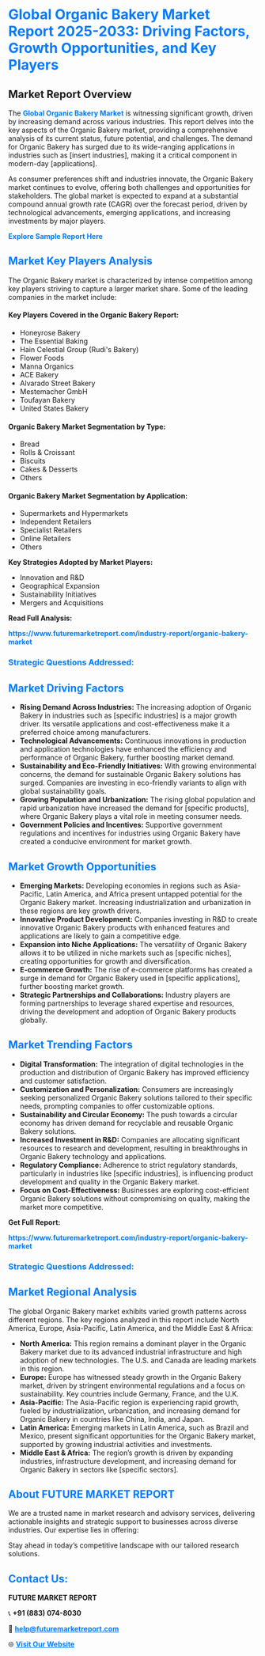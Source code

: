 <h1 style="color: #007BFF;">Global Organic Bakery Market Report 2025-2033: Driving Factors, Growth Opportunities, and Key Players</h1>

<section id="overview">
<h2>Market Report Overview</h2>
<p>The <a href="https://www.futuremarketreport.com/industry-report/organic-bakery-market" style="color: #007BFF; text-decoration: none;"><strong>Global Organic Bakery Market</strong></a> is witnessing significant growth, driven by increasing demand across various industries. This report delves into the key aspects of the Organic Bakery market, providing a comprehensive analysis of its current status, future potential, and challenges. The demand for Organic Bakery has surged due to its wide-ranging applications in industries such as [insert industries], making it a critical component in modern-day [applications].</p>
<p>As consumer preferences shift and industries innovate, the Organic Bakery market continues to evolve, offering both challenges and opportunities for stakeholders. The global market is expected to expand at a substantial compound annual growth rate (CAGR) over the forecast period, driven by technological advancements, emerging applications, and increasing investments by major players.</p>
</section>

<section id="overview">
<p><a href="https://www.futuremarketreport.com/request-sample/reportId=51828" style="color: #007BFF; text-decoration: none;"><strong>Explore Sample Report Here</strong></a></p>
</section>

<section id="key-players">
<h2 style="color: #007BFF;">Market Key Players Analysis</h2>
<p>The Organic Bakery market is characterized by intense competition among key players striving to capture a larger market share. Some of the leading companies in the market include:</p>
<h4>Key Players Covered in the Organic Bakery Report:</h4>
<ul><li>Honeyrose Bakery</li><li>The Essential Baking</li><li>Hain Celestial Group (Rudi&#039;s Bakery)</li><li>Flower Foods</li><li>Manna Organics</li><li>ACE Bakery</li><li>Alvarado Street Bakery</li><li>Mestemacher GmbH</li><li>Toufayan Bakery</li><li>United States Bakery</li></ul>
<h4>Organic Bakery Market Segmentation by Type:</h4>
<ul><li>Bread</li><li>Rolls &amp; Croissant</li><li>Biscuits</li><li>Cakes &amp; Desserts</li><li>Others</li></ul>

<h4>Organic Bakery Market Segmentation by Application:</h4>
<ul><li>Supermarkets and Hypermarkets</li><li>Independent Retailers</li><li>Specialist Retailers</li><li>Online Retailers</li><li>Others</li></ul>
<p><strong>Key Strategies Adopted by Market Players:</strong></p>
<ul>
<li>Innovation and R&D</li>
<li>Geographical Expansion</li>
<li>Sustainability Initiatives</li>
<li>Mergers and Acquisitions</li>
</ul>
</section>

<section>
<p><strong>Read Full Analysis: </strong></p><a href="https://www.futuremarketreport.com/industry-report/organic-bakery-market" style="color: #007BFF; text-decoration: none;"><strong>https://www.futuremarketreport.com/industry-report/organic-bakery-market</strong></a>
<h3 style="color: #007BFF;">Strategic Questions Addressed:</h3>
</section>

<section id="driving-factors">
<h2 style="color: #007BFF;">Market Driving Factors</h2>
<ul>
<li><strong>Rising Demand Across Industries:</strong> The increasing adoption of Organic Bakery in industries such as [specific industries] is a major growth driver. Its versatile applications and cost-effectiveness make it a preferred choice among manufacturers.</li>
<li><strong>Technological Advancements:</strong> Continuous innovations in production and application technologies have enhanced the efficiency and performance of Organic Bakery, further boosting market demand.</li>
<li><strong>Sustainability and Eco-Friendly Initiatives:</strong> With growing environmental concerns, the demand for sustainable Organic Bakery solutions has surged. Companies are investing in eco-friendly variants to align with global sustainability goals.</li>
<li><strong>Growing Population and Urbanization:</strong> The rising global population and rapid urbanization have increased the demand for [specific products], where Organic Bakery plays a vital role in meeting consumer needs.</li>
<li><strong>Government Policies and Incentives:</strong> Supportive government regulations and incentives for industries using Organic Bakery have created a conducive environment for market growth.</li>
</ul>
</section>

<section id="growth-opportunities">
<h2 style="color: #007BFF;">Market Growth Opportunities</h2>
<ul>
<li><strong>Emerging Markets:</strong> Developing economies in regions such as Asia-Pacific, Latin America, and Africa present untapped potential for the Organic Bakery market. Increasing industrialization and urbanization in these regions are key growth drivers.</li>
<li><strong>Innovative Product Development:</strong> Companies investing in R&D to create innovative Organic Bakery products with enhanced features and applications are likely to gain a competitive edge.</li>
<li><strong>Expansion into Niche Applications:</strong> The versatility of Organic Bakery allows it to be utilized in niche markets such as [specific niches], creating opportunities for growth and diversification.</li>
<li><strong>E-commerce Growth:</strong> The rise of e-commerce platforms has created a surge in demand for Organic Bakery used in [specific applications], further boosting market growth.</li>
<li><strong>Strategic Partnerships and Collaborations:</strong> Industry players are forming partnerships to leverage shared expertise and resources, driving the development and adoption of Organic Bakery products globally.</li>
</ul>
</section>

<section id="trending-factors">
<h2 style="color: #007BFF;">Market Trending Factors</h2>
<ul>
<li><strong>Digital Transformation:</strong> The integration of digital technologies in the production and distribution of Organic Bakery has improved efficiency and customer satisfaction.</li>
<li><strong>Customization and Personalization:</strong> Consumers are increasingly seeking personalized Organic Bakery solutions tailored to their specific needs, prompting companies to offer customizable options.</li>
<li><strong>Sustainability and Circular Economy:</strong> The push towards a circular economy has driven demand for recyclable and reusable Organic Bakery solutions.</li>
<li><strong>Increased Investment in R&D:</strong> Companies are allocating significant resources to research and development, resulting in breakthroughs in Organic Bakery technology and applications.</li>
<li><strong>Regulatory Compliance:</strong> Adherence to strict regulatory standards, particularly in industries like [specific industries], is influencing product development and quality in the Organic Bakery market.</li>
<li><strong>Focus on Cost-Effectiveness:</strong> Businesses are exploring cost-efficient Organic Bakery solutions without compromising on quality, making the market more competitive.</li>
</ul>
</section>

<section>
<p><strong>Get Full Report: </strong></p><a href="https://www.futuremarketreport.com/industry-report/organic-bakery-market" style="color: #007BFF; text-decoration: none;"><strong>https://www.futuremarketreport.com/industry-report/organic-bakery-market</strong></a>
<h3 style="color: #007BFF;">Strategic Questions Addressed:</h3>
</section>


<section id="regional-analysis">
<h2 style="color: #007BFF;">Market Regional Analysis</h2>
<p>The global Organic Bakery market exhibits varied growth patterns across different regions. The key regions analyzed in this report include North America, Europe, Asia-Pacific, Latin America, and the Middle East & Africa:</p>
<ul>
<li><strong>North America:</strong> This region remains a dominant player in the Organic Bakery market due to its advanced industrial infrastructure and high adoption of new technologies. The U.S. and Canada are leading markets in this region.</li>
<li><strong>Europe:</strong> Europe has witnessed steady growth in the Organic Bakery market, driven by stringent environmental regulations and a focus on sustainability. Key countries include Germany, France, and the U.K.</li>
<li><strong>Asia-Pacific:</strong> The Asia-Pacific region is experiencing rapid growth, fueled by industrialization, urbanization, and increasing demand for Organic Bakery in countries like China, India, and Japan.</li>
<li><strong>Latin America:</strong> Emerging markets in Latin America, such as Brazil and Mexico, present significant opportunities for the Organic Bakery market, supported by growing industrial activities and investments.</li>
<li><strong>Middle East & Africa:</strong> The region’s growth is driven by expanding industries, infrastructure development, and increasing demand for Organic Bakery in sectors like [specific sectors].</li>
</ul>
</section>

<footer>
<h2 style="color: #007BFF;">About FUTURE MARKET REPORT</h2>
<p>We are a trusted name in market research and advisory services, delivering actionable insights and strategic support to businesses across diverse industries. Our expertise lies in offering:</p>

<p>Stay ahead in today’s competitive landscape with our tailored research solutions.</p>

<h2 style="color: #007BFF;">Contact Us:</h2>
<p><strong>FUTURE MARKET REPORT</strong></p>
<p>📞 <strong>+91 (883) 074-8030</strong></p>
<p>📧 <strong><a href="mailto:help@futuremarketreport.com" style="color: #007BFF;">help@futuremarketreport.com</a></strong></p>
<p>🌐 <strong><a href="https://www.futuremarketreport.com/" style="color: #007BFF;">Visit Our Website</a></strong></p>
</footer>